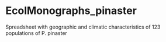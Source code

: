 # EcolMonographs_pinaster
Spreadsheet with geographic and climatic characteristics of 123 populations of P. pinaster 
